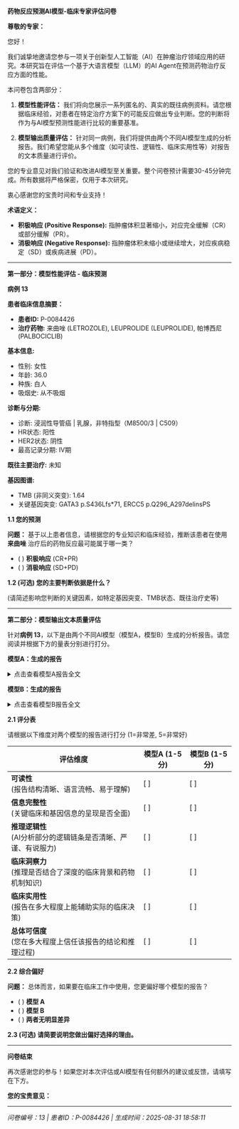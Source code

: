 **药物反应预测AI模型-临床专家评估问卷**

**尊敬的专家：**

您好！

我们诚挚地邀请您参与一项关于创新型人工智能（AI）在肿瘤治疗领域应用的研究。本研究旨在评估一个基于大语言模型（LLM）的AI Agent在预测药物治疗反应方面的性能。

本问卷包含两部分：

1. **模型性能评估：** 我们将向您展示一系列匿名的、真实的既往病例资料。请您根据临床经验，对患者在特定治疗方案下的可能反应做出专业判断。您的判断将作为与AI模型预测性能进行比较的重要基准。

2. **模型输出质量评估：** 针对同一病例，我们将提供由两个不同AI模型生成的分析报告。我们希望您能从多个维度（如可读性、逻辑性、临床实用性等）对报告的文本质量进行评价。

您的专业意见对我们验证和改进AI模型至关重要。整个问卷预计需要30-45分钟完成。所有数据将严格保密，仅用于本次研究。

衷心感谢您的宝贵时间和专业支持！

**术语定义：**

- **积极响应 (Positive Response):** 指肿瘤体积显著缩小，对应完全缓解（CR）或部分缓解（PR）。
- **消极响应 (Negative Response):** 指肿瘤体积未缩小或继续增大，对应疾病稳定（SD）或疾病进展（PD）。

---

**第一部分：模型性能评估 - 临床预测**

**病例 13**

**患者临床信息摘要：**

- **患者ID:** P-0084426
- **治疗药物:** 来曲唑 (LETROZOLE), LEUPROLIDE (LEUPROLIDE), 帕博西尼 (PALBOCICLIB)

**基本信息:**
- 性别: 女性
- 年龄: 36.0
- 种族: 白人
- 吸烟史: 从不吸烟

**诊断与分期:**
- 诊断: 浸润性导管癌 | 乳腺，非特指型（M8500/3 | C509）
- HR状态: 阳性
- HER2状态: 阴性
- 最高记录分期: IV期

**既往主要治疗:**
未知

**基因图谱:**
- TMB (非同义突变): 1.64
- 关键基因突变: GATA3 p.S436Lfs*71, ERCC5 p.Q296_A297delinsPS

**1.1 您的预测**

**问题：** 基于以上患者信息，请根据您的专业知识和临床经验，推断该患者在使用 **来曲唑** 治疗后的药物反应最可能属于哪一类？

- ( ) **积极响应** (CR+PR)
- ( ) **消极响应** (SD+PD)

**1.2 (可选) 您的主要判断依据是什么？**

(请简述影响您判断的关键因素，如特定基因突变、TMB状态、既往治疗史等)

---

**第二部分：模型输出文本质量评估**

针对**病例 13**，以下是由两个不同AI模型（模型A，模型B）生成的分析报告。请您阅读并根据下方的量表分别进行打分。

**模型A：生成的报告**

<details>
<summary>点击查看模型A报告全文</summary>

**精准肿瘤学报告**  

---  

**1. 患者与治疗信息**  
- **患者ID:** P-0084426  
- **治疗药物:** 来曲唑 (LETROZOLE)、亮丙瑞林 (LEUPROLIDE)、哌柏西利 (PALBOCICLIB)  

---  

**2. 药物信息**  
- **来曲唑 (LETROZOLE)**  
  - *描述:* 口服非甾体II型芳香化酶抑制剂。  
  - *作用机制:* 抑制芳香化酶，减少雌激素生成。  

- **亮丙瑞林 (LEUPROLIDE)**  
  - *描述:* 合成GnRH类似物。  
  - *作用机制:* 调节下丘脑-垂体-性腺轴以抑制性激素分泌。  

- **哌柏西利 (PALBOCICLIB)**  
  - *描述:* 靶向细胞周期机制的哌嗪吡啶并嘧啶类化合物。  
  - *作用机制:* CDK4/6抑制剂，结合ATP口袋（IC50: 9–15 nmol/L）。  

---  

**3. 临床与诊断信息**  
- **人口统计学:** 女性，36.0岁，白人，非西班牙裔。  
- **生活方式:** 从不吸烟。  
- **疾病状态:** 4期浸润性导管癌（乳腺，C509），远处转移。  
- **生物标志物:** HR阳性，HER2阴性。  
- **实验室结果:** CEA 1.6 ng/ml，CA 15-3 9 U/ml（治疗后）。  
- **既往用药史:* 无。  

---  

**4. 样本与基因图谱**  
- **样本:** P-0084426-T01-IM7（转移灶，颈部）。  
- **癌症类型:* 浸润性乳腺癌（原发部位: 乳腺）。  
- **基因组特征:**  
  - *突变:* GATA3 p.S436Lfs*71，ERCC5 p.Q296_A297delinsPS。  
  - *微卫星不稳定性/肿瘤突变负荷:* MSS（稳定），TMB 1.64。  
  - *结构变异:* 未检出。  

---  

**5. AI生成分析**  
**预测治疗反应评分:** 0.620 / 1.0  
*(分数越接近1，表示积极响应的可能性越高。)*  

**推理依据**  
1. **来曲唑 (评分: 0.62):** 因HR阳性状态及芳香化酶抑制，预期具有中等获益。GATA3突变可能影响激素治疗反应，但其对来曲唑的具体影响尚不明确。  
2. **亮丙瑞林 (评分: 0.38):** 作为HER2阴性疾病的单药治疗疗效有限，但在联合治疗中可能有助于激素抑制。  
3. **哌柏西利 (评分: 0.42):** 因缺乏直接证据表明CDK4/6抑制与患者特定突变相关，预测疗效一般。  

**关键基因组因素:**  
- **GATA3 p.S436Lfs*71:** 移码突变可能影响激素反应通路。  

**核心临床决定因素:**  
- **HR阳性状态:** 支持内分泌治疗（如来曲唑）。  
- **HER2阴性状态:** 限制抗HER2药物的获益。  
- **IV期疾病:** 需通过联合策略实现全身控制。  

**注:** 该分数反映了AI模型基于现有遗传和临床数据的评估。建议进行临床验证。  

---  
*保留原始医学逻辑；冗余文本已删除。*

</details>

**模型B：生成的报告**

<details>
<summary>点击查看模型B报告全文</summary>

**精准肿瘤学报告**  

**1. 患者与治疗信息**  

- **患者ID:** P-0084426  
- **治疗药物:** 来曲唑 (LETROZOLE), 亮丙瑞林 (LEUPROLIDE), 哌柏西利 (PALBOCICLIB)  

**2. 药物信息**  

**来曲唑 (LETROZOLE)**  

- **描述:** 来曲唑（CGS 20267）是一种口服非甾体类II型芳香化酶抑制剂，首次于1990年文献报道。  
- **作用机制:** 来曲唑是非甾体类II型芳香化酶抑制剂。  

**亮丙瑞林 (LEUPROLIDE)**  

- **描述:** 亮丙瑞林是一种合成的9肽类似物，结构与促性腺激素释放激素（GnRH）相似。  
- **作用机制:** 促性腺激素释放激素（GnRH）是一种天然存在的十肽，可调节下丘脑-垂体-性腺（HPG）轴。  

**哌柏西利 (PALBOCICLIB)**  

- **描述:** 哌柏西利是一种哌嗪吡啶并嘧啶类化合物，作用于细胞周期调控机制。  
- **作用机制:** 哌柏西利是细胞周期蛋白依赖性激酶4/6（CDK4/6）抑制剂，通过结合ATP口袋发挥作用，IC50值为9-15 nmol/L。  

**3. 临床与诊断信息**  

- **性别:** 女性  
- **年龄:** 36.0  
- **种族:** 白人  
- **族裔:** 非西班牙裔；非拉丁裔  
- **吸烟史:** 从不吸烟  
- **分期（最高记录）:** IV期  
- **既往用药状态:** 无  
- **HR状态:** 阳性  
- **HER2状态:** 阴性  
- **诊断:** 浸润性导管癌 | 乳腺，非特指型（M8500/3 | C509）  
- **临床组别:** 4  
- **病理组别:** 4  
- **衍生分期:** IV期  
- **摘要:** 远处转移/全身性疾病  

**4. 样本与基因图谱**  

- **样本ID:** P-0084426-T01-IM7（治疗前11天）  
- **癌症类型:** 乳腺癌  
- **癌症详细类型:** 浸润性乳腺癌  
- **原发部位:** 乳腺  
- **转移部位:** 颈部  
- **样本类型:** 转移灶  
- **MSI状态:** 微卫星稳定（MSS）  
- **MSI评分:** 0.0  
- **TMB (非同义突变):** 1.64  
- **基因突变:** GATA3 p.S436Lfs*71, ERCC5 p.Q296_A297delinsPS  
- **结构变异:** 未检测到结构变异  

**5. AI生成分析**  

**预测治疗反应评分:** 0.508 / 1.0  
（分数越接近1，表示积极响应的可能性越高。）  

**推理依据**  

- **HR阳性及ER靶向治疗:** 患者HR阳性且HER2阴性的特征使其适合内分泌治疗。来曲唑是HR阳性转移性乳腺癌的一线标准治疗。GATA3 p.S436Lfs*71突变常见于管腔型乳腺癌，可能增强内分泌治疗敏感性。ERCC5 p.Q296_A297delinsPS突变可能对DNA损伤疗法产生耐药性，但不太可能影响来曲唑的疗效。  

- **哌柏西利与CDK4/6抑制:** 哌柏西利与内分泌治疗协同作用可延缓肿瘤生长。患者高肿瘤负荷（IV期）且无既往用药史提示潜在获益，但ERCC5突变可能因损害DNA修复通路而轻微降低疗效。  

- **亮丙瑞林与GnRH抑制:** 亮丙瑞林可抑制卵巢功能，对绝经前女性（36岁）至关重要。但患者年龄及非绝经状态可能限制其即时效果，通常需与芳香化酶抑制剂联用。  

- **临床与生物标志物背景:** 低TMB（1.64）和MSS状态提示免疫检查点抑制剂响应可能性低，进一步支持内分泌/CDK4/6靶向治疗的合理性。未检出结构变异也佐证了分子驱动治疗的适用性。  

**注:** 该评分综合了患者的分子特征、临床分期及药物机制，但因ERCC5突变对哌柏西利疗效的影响尚不明确，存在一定不确定性。  

**评分细分:**  
- 来曲唑: 0.8（HR阳性，ER靶向）  
- 哌柏西利: 0.7（CDK4/6抑制，ERCC5突变不确定性）  
- 亮丙瑞林: 0.5（绝经前患者效果有限）  
- **综合评分:** 0.7（各药物评分均值）  
- **预测评分:** 0.508  

*建议进行临床验证。*

</details>

**2.1 评分表**

请根据以下维度对两个模型的报告进行打分 (1=非常差, 5=非常好)

| **评估维度** | **模型A (1-5分)** | **模型B (1-5分)** |
|-------------|------------------|------------------|
| **可读性**<br>(报告结构清晰、语言流畅、易于理解) | [ ] | [ ] |
| **信息完整性**<br>(关键临床和基因信息的呈现是否全面) | [ ] | [ ] |
| **推理逻辑性**<br>(AI分析部分的逻辑链条是否清晰、严谨、有说服力) | [ ] | [ ] |
| **临床洞察力**<br>(推理是否结合了深度的临床背景和药物机制知识) | [ ] | [ ] |
| **临床实用性**<br>(报告在多大程度上能辅助实际的临床决策) | [ ] | [ ] |
| **总体可信度**<br>(您在多大程度上信任该报告的结论和推理过程) | [ ] | [ ] |

**2.2 综合偏好**

**问题：** 总体而言，如果要在临床工作中使用，您更偏好哪个模型的报告？

- ( ) **模型 A**
- ( ) **模型 B**
- ( ) **两者无明显差异**

**2.3 (可选) 请简要说明您做出偏好选择的理由。**

---

**问卷结束**

再次感谢您的参与！如果您对本次评估或AI模型有任何额外的建议或反馈，请填写在下方。

**您的宝贵意见：**

---

*问卷编号：13 | 患者ID：P-0084426 | 生成时间：2025-08-31 18:58:11*
